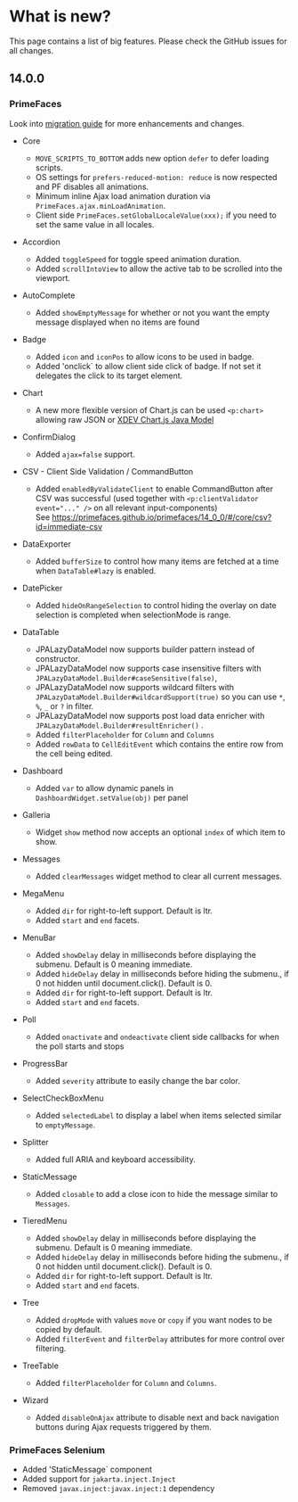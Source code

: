 # What is new?

This page contains a list of big features. Please check the GitHub issues for all changes.

## 14.0.0

### PrimeFaces

Look into [migration guide](https://primefaces.github.io/primefaces/14_0_0/#/../migrationguide/14_0_0) for more enhancements and changes.

* Core
    * `MOVE_SCRIPTS_TO_BOTTOM` adds new option `defer` to defer loading scripts.
    * OS settings for `prefers-reduced-motion: reduce` is now respected and PF disables all animations.
    * Minimum inline Ajax load animation duration via `PrimeFaces.ajax.minLoadAnimation`.
    * Client side `PrimeFaces.setGlobalLocaleValue(xxx);` if you need to set the same value in all locales.

* Accordion
    * Added `toggleSpeed` for toggle speed animation duration.
    * Added `scrollIntoView` to allow the active tab to be scrolled into the viewport.
    
* AutoComplete
    * Added `showEmptyMessage` for whether or not you want the empty message displayed when no items are found
    
* Badge
    * Added `icon` and `iconPos` to allow icons to be used in badge.
    * Added 'onclick` to allow client side click of badge. If not set it delegates the click to its target element.
    
* Chart
   * A new more flexible version of Chart.js can be used `<p:chart>` allowing raw JSON or [XDEV Chart.js Java Model](https://github.com/xdev-software/chartjs-java-model)
   
* ConfirmDialog
   * Added `ajax=false` support.

* CSV - Client Side Validation / CommandButton
    * Added `enabledByValidateClient` to enable CommandButton after CSV was successful (used together with `<p:clientValidator event="..." />` on all relevant input-components)  
      See https://primefaces.github.io/primefaces/14_0_0/#/core/csv?id=immediate-csv

* DataExporter
    * Added `bufferSize` to control how many items are fetched at a time when `DataTable#lazy` is enabled.
    
* DatePicker
    * Added `hideOnRangeSelection` to control hiding the overlay on date selection is completed when selectionMode is range.

* DataTable
    * JPALazyDataModel now supports builder pattern instead of constructor.
    * JPALazyDataModel now supports case insensitive filters with `JPALazyDataModel.Builder#caseSensitive(false)`,
    * JPALazyDataModel now supports wildcard filters with `JPALazyDataModel.Builder#wildcardSupport(true)` so you can use `*`, `%`, `_` or `?` in filter.
    * JPALazyDataModel now supports post load data enricher with `JPALazyDataModel.Builder#resultEnricher()` .
    * Added `filterPlaceholder` for `Column` and `Columns`
    * Added `rowData` to `CellEditEvent` which contains the entire row from the cell being edited.

* Dashboard
    * Added `var` to allow dynamic panels in `DashboardWidget.setValue(obj)` per panel
    
* Galleria
    * Widget `show` method now accepts an optional `index` of which item to show.
    
* Messages
    * Added `clearMessages` widget method to clear all current messages.
    
* MegaMenu
    * Added `dir` for right-to-left support. Default is ltr.
    * Added `start` and `end` facets.
    
* MenuBar
    * Added `showDelay` delay in milliseconds before displaying the submenu. Default is 0 meaning immediate.
    * Added `hideDelay` delay in milliseconds before hiding the submenu., if 0 not hidden until document.click(). Default is 0.
    * Added `dir` for right-to-left support. Default is ltr.
    * Added `start` and `end` facets.
   
* Poll
    * Added `onactivate` and `ondeactivate` client side callbacks for when the poll starts and stops
   
* ProgressBar
    * Added `severity` attribute to easily change the bar color.
     
* SelectCheckBoxMenu
    * Added `selectedLabel` to display a label when items selected similar to `emptyMessage`.

* Splitter
    * Added full ARIA and keyboard accessibility.
        
* StaticMessage
    * Added `closable` to add a close icon to hide the message similar to `Messages`.

* TieredMenu
    * Added `showDelay` delay in milliseconds before displaying the submenu. Default is 0 meaning immediate.
    * Added `hideDelay` delay in milliseconds before hiding the submenu., if 0 not hidden until document.click(). Default is 0.
    * Added `dir` for right-to-left support. Default is ltr.
    * Added `start` and `end` facets.

* Tree
    * Added `dropMode` with values `move` or `copy` if you want nodes to be copied by default.
    * Added `filterEvent` and `filterDelay` attributes for more control over filtering.
        
* TreeTable
    * Added `filterPlaceholder` for `Column` and `Columns`.
    
* Wizard
    * Added `disableOnAjax` attribute to disable next and back navigation buttons during Ajax requests triggered by them.
  
### PrimeFaces Selenium 

* Added 'StaticMessage` component
* Added support for `jakarta.inject.Inject`
* Removed `javax.inject:javax.inject:1` dependency
